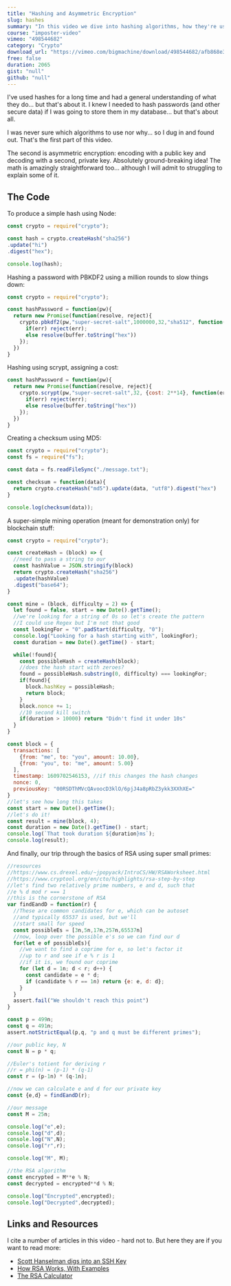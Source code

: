 ```yaml
---
title: "Hashing and Asymmetric Encryption"
slug: hashes
summary: "In this video we dive into hashing algorithms, how they're used and what they're good (and not so good) for. We'll also dig into RSA, one of the most important pieces of software ever created."
course: "imposter-video"
vimeo: "498544682"
category: "Crypto"
download_url: "https://vimeo.com/bigmachine/download/498544682/afb868e3f6"
free: false
duration: 2065
gist: "null"
github: "null"
---
```


I've used hashes for a long time and had a general understanding of what they do... but that's about it. I knew I needed to hash passwords (and other secure data) if I was going to store them in my database... but that's about all. 

I was never sure which algorithms to use nor why... so I dug in and found out. That's the first part of this video.

The second is asymmetric encryption: encoding with a public key and decoding with a second, private key. Absolutely ground-breaking idea! The math is amazingly straightforward too... although I will admit to struggling to explain some of it.

## The Code

To produce a simple hash using Node:

```js
const crypto = require("crypto");

const hash = crypto.createHash("sha256")
.update("hi")
.digest("hex");

console.log(hash);
```

Hashing a password with PBKDF2 using a million rounds to slow things down:

```js
const crypto = require("crypto");

const hashPassword = function(pw){
  return new Promise(function(resolve, reject){
    crypto.pbkdf2(pw,"super-secret-salt",1000000,32,"sha512", function(err, buffer){
      if(err) reject(err);
      else resolve(buffer.toString("hex"))
    });
  })
}

```

Hashing using scrypt, assigning a cost:

```js
const hashPassword = function(pw){
  return new Promise(function(resolve, reject){
    crypto.scrypt(pw,"super-secret-salt",32, {cost: 2**14}, function(err, buffer){
      if(err) reject(err);
      else resolve(buffer.toString("hex"))
    });
  })
}
```

Creating a checksum using MD5:

```js
const crypto = require("crypto");
const fs = require("fs");

const data = fs.readFileSync("./message.txt");

const checksum = function(data){
  return crypto.createHash("md5").update(data, "utf8").digest("hex")
}

console.log(checksum(data));
```

A super-simple mining operation (meant for demonstration only) for blockchain stuff:

```js
const crypto = require("crypto");

const createHash = (block) => {
  //need to pass a string to our 
  const hashValue = JSON.stringify(block)
  return crypto.createHash("sha256")
  .update(hashValue)
  .digest("base64");
}

const mine = (block, difficulty = 2) => {
  let found = false, start = new Date().getTime();
  //we're looking for a string of 0s so let's create the pattern
  //I could use Regex but I'm not that good
  const lookingFor = "0".padStart(difficulty, "0");
  console.log("Looking for a hash starting with", lookingFor);
  const duration = new Date().getTime() - start;

  while(!found){
    const possibleHash = createHash(block);  
    //does the hash start with zeroes?
    found = possibleHash.substring(0, difficulty) === lookingFor;
    if(found){
      block.hashKey = possibleHash;
      return block;
    }
    block.nonce += 1;
    //10 second kill switch
    if(duration > 10000) return "Didn't find it under 10s"
  }
}

const block = {
  transactions: [
    {from: "me", to: "you", amount: 10.00},
    {from: "you", to: "me", amount: 5.00}
  ],
  timestamp: 1609702546153, //if this changes the hash changes
  nonce: 0,
  previousKey: "00RSDThMVcQAvoocD3klO/6pjJ4a8pRbZ3ykk3XXhXE="
}
//let's see how long this takes
const start = new Date().getTime();
//let's do it!
const result = mine(block, 4);
const duration = new Date().getTime() - start;
console.log(`That took duration ${duration}ms`);
console.log(result);
```

And finally, our trip through the basics of RSA using super small primes:

```js
//resources
//https://www.cs.drexel.edu/~jpopyack/IntroCS/HW/RSAWorksheet.html
//https://www.cryptool.org/en/cto/highlights/rsa-step-by-step
//let's find two relatively prime numbers, e and d, such that
//e % d mod r === 1
//this is the cornerstone of RSA
var findEandD = function(r) {
  //These are common candidates for e, which can be autoset
  //and typically 65537 is used, but we'll
  //start small for speed
  const possibleEs = [3n,5n,17n,257n,65537n]
  //now, loop over the possible e's so we can find our d
  for(let e of possibleEs){
    //we want to find a coprime for e, so let's factor it
    //up to r and see if e % r is 1
    //if it is, we found our coprime
    for (let d = 1n; d < r; d++) {
      const candidate = e * d;
      if (candidate % r == 1n) return {e: e, d: d};
    }
  }
  assert.fail("We shouldn't reach this point")
}

const p = 499n;
const q = 491n;
assert.notStrictEqual(p,q, "p and q must be different primes");

//our public key, N
const N = p * q;

//Euler's totient for deriving r
//r = phi(n) = (p-1) * (q-1)
const r = (p-1n) * (q-1n);

//now we can calculate e and d for our private key
const {e,d} = findEandD(r);

//our message
const M = 25n;

console.log("e",e);
console.log("d",d);
console.log("N",N);
console.log("r",r);

console.log("M", M);

//the RSA algorithm
const encrypted = M**e % N;
const decrypted = encrypted**d % N;

console.log("Encrypted",encrypted);
console.log("Decrypted",decrypted);
```

## Links and Resources

I cite a number of articles in this video - hard not to. But here they are if you want to read more:

 - [Scott Hanselman digs into an SSH Key](https://www.hanselman.com/blog/decoding-an-ssh-key-from-pem-to-base64-to-hex-to-asn1-to-prime-decimal-numbers)
 - [How RSA Works, With Examples](http://doctrina.org/How-RSA-Works-With-Examples.html)
 - [The RSA Calculator](https://www.cs.drexel.edu/~jpopyack/IntroCS/HW/RSAWorksheet.html)


